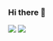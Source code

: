 ### Hi there 👋

<!--
**GaneshKandu/GaneshKandu** is a ✨ _special_ ✨ repository because its `README.md` (this file) appears on your GitHub profile.

Here are some ideas to get you started:

- 🔭 I’m currently working on ...
- 🌱 I’m currently learning ...
- 👯 I’m looking to collaborate on ...
- 🤔 I’m looking for help with ...
- 💬 Ask me about ...
- 📫 How to reach me: ...
- 😄 Pronouns: ...
- ⚡ Fun fact: ...
-->
![](https://github-readme-stats.vercel.app/api/top-langs/?username=GaneshKandu&&show_icons=true&title_color=ffffff&icon_color=bb2acf&text_color=daf7dc&bg_color=151515&count_private=true&theme=onedark) 
![](https://github-readme-stats.vercel.app/api?username=GaneshKandu&&show_icons=true&title_color=ffffff&icon_color=bb2acf&text_color=daf7dc&bg_color=151515&count_private=true&theme=onedark) 
